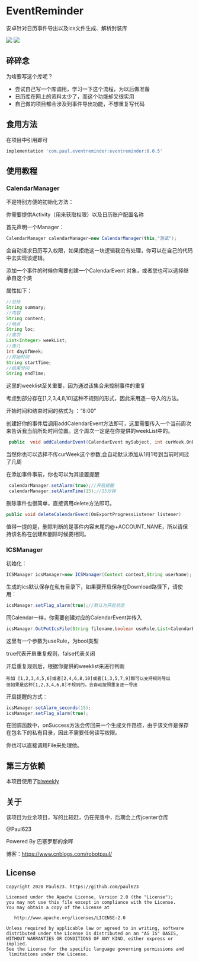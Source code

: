 # EventReminder

安卓针对日历事件导出以及ics文件生成、解析封装库

[![](https://img.shields.io/badge/license-Apache%202-blue.svg)](https://www.apache.org/licenses/LICENSE-2.0)
[![](https://img.shields.io/badge/version-0.0.5-yellow.svg)](https://bintray.com/paul623/EventReminder/eventreminder/0.0.3)

## 碎碎念

为啥要写这个库呢？

* 尝试自己写一个库调用，学习一下这个流程，为以后做准备
* 日历库在网上的资料太少了，而这个功能却又很实用
* 自己做的项目都会涉及到事件导出功能，不想重复写代码

## 食用方法

在项目中引用即可

```groovy
implementation 'com.paul.eventreminder:eventreminder:0.0.5'
```

## 使用教程



### CalendarManager

不是特别方便的初始化方法：

你需要提供Activity（用来获取权限）以及日历账户配置名称

首先声明一个Manager：

```java
CalendarManager calendarManager=new CalendarManager(this,"测试");
```

会自动请求日历写入权限，如果拒绝这一块逻辑我没有处理，你可以在自己的代码中去实现该逻辑。



添加一个事件的时候你需要创建一个CalendarEvent 对象，或者您也可以选择继承自这个类

属性如下：

```java
//总结
String summary;
//内容
String content;
//地点
String loc;
//周次
List<Integer> weekList;
//周几
int dayOfWeek;
//开始时间
String startTime;
//结束时间
String endTime;
```

这里的weeklist至关重要，因为通过该集合来控制事件的重复

考虑到部分存在[1,2,3,4,8,10]这种不规则的形式，因此采用逐一导入的方法。

开始时间和结束时间的格式为 ：“8:00”

创建好你的事件后调用addCalendarEvent方法即可，这里需要传入一个当前周次来告诉我当前所处时间位置。这个周次一定是在你提供的weekList中的。

```java
 public  void addCalendarEvent(CalendarEvent mySubject, int curWeek,OnExportProgressListener listener)
```

当然你也可以选择不传curWeek这个参数,会自动默认添加从1月1号到当前时间过了几周

在添加事件事前，你也可以为其设置提醒

```java
 calendarManager.setAlarm(true);//开启提醒
 calendarManager.setAlarmTime(15);//15分钟
```



删除事件也很简单，直接调用delete方法即可。

```java
public void deleteCalendarEvent(OnExportProgressListener listener)
```

值得一提的是，删除判断的是事件内容末尾的@+ACCOUNT_NAME，所以请保持该名称在创建和删除时候要相同。

### ICSManager

初始化：

```java
ICSManager icsManager=new ICSManager(Context context,String userName);
```

生成的ics默认保存在私有目录下，如果要开启保存在Download路径下，请使用：

```java
icsManager.setFlag_alarm(true);//默认为开启状态
```

同Calendar一样，你需要创建对应的CalendarEvent并传入

```java
icsManager.OutPutIcsFile(String filename,boolean useRule,List<CalendarEvent> calendarEvents,int curWeek,OutPutListener listener)
```

这里有一个参数为useRule，为bool类型

true代表开启重复规则，false代表关闭

开启重复规则后，根据你提供的weeklist来进行判断

```
形如 [1,2,3,4,5,6]或者[2,4,6,8,10]或者[1,3,5,7,9]都可以支持规则导出
但如果是这种[1,2,3,4,6,8]不规则的，会自动按照重复逐一导出
```

开启提醒的方式：

```java
icsManager.setAlarm_seconds(15);
icsManager.setFlag_alarm(true);
```

在回调函数中，onSuccess方法会传回来一个生成文件路径，由于该文件是保存在包名下的私有目录，因此不需要任何读写权限。

你也可以直接调用File来处理他。

## 第三方依赖

本项目使用了[biweekly](https://github.com/mangstadt/biweekly)

## 关于

该项目为业余项目，写的比较赶，仍在完善中，后期会上传jcenter仓库

@Paul623

Powered By 巴塞罗那的余晖

博客：https://www.cnblogs.com/robotpaul/

## License

```
Copyright 2020 Paul623. https://github.com/paul623

Licensed under the Apache License, Version 2.0 (the "License");
you may not use this file except in compliance with the License.
You may obtain a copy of the License at

   http://www.apache.org/licenses/LICENSE-2.0

Unless required by applicable law or agreed to in writing, software
distributed under the License is distributed on an "AS IS" BASIS,
WITHOUT WARRANTIES OR CONDITIONS OF ANY KIND, either express or implied.
See the License for the specific language governing permissions and
 limitations under the License.
```